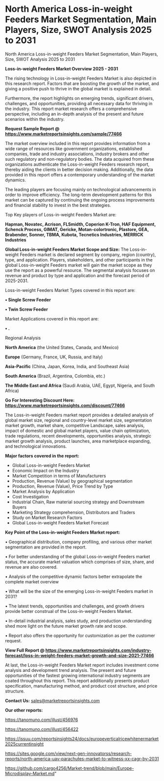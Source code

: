 # North America Loss-in-weight Feeders Market Segmentation, Main Players, Size, SWOT Analysis 2025 to 2031
 North America Loss-in-weight Feeders Market Segmentation, Main Players, Size, SWOT Analysis 2025 to 2031

<Strong> Loss-in-weight Feeders Market Overview 2025 - 2031</strong>

The rising technology in Loss-in-weight Feeders Market is also depicted in this research report. Factors that are boosting the growth of the market, and giving a positive push to thrive in the global market is explained in detail.

Furthermore, the report highlights on emerging trends, significant drivers, challenges, and opportunities, providing all necessary data for thriving in the industry. This report market research offers a comprehensive perspective, including an in-depth analysis of the present and future scenarios within the industry.

<strong>Request Sample Report @ <a href=https://www.marketreportsinsights.com/sample/77466>https://www.marketreportsinsights.com/sample/77466</a></strong>

The market overview included in this report provides information from a wide range of resources like government organizations, established companies, trade and industry associations, industry brokers and other such regulatory and non-regulatory bodies. The data acquired from these organizations authenticate the Loss-in-weight Feeders research report, thereby aiding the clients in better decision making. Additionally, the data provided in this report offers a contemporary understanding of the market dynamics.

The leading players are focusing mainly on technological advancements in order to improve efficiency. The long-term development patterns for this market can be captured by continuing the ongoing process improvements and financial stability to invest in the best strategies.

Top Key players of Loss-in-weight Feeders Market are:

<strong>Hapman, Novatec, Acrison, FLSmidth, Coperion K-Tron, HAF Equipment, Schenck Process, GIMAT, Gericke, Motan-colortronic, Plastore, GEA, Brabender, Sonner, TBMA, Kubota, Tecnetics Industries, MERRICK Industries</strong>

<strong><b>Global Loss-in-weight Feeders Market Scope and Size:</b></strong>
The Loss-in-weight Feeders market is declared segment by company, region (country), type, and application. Players, stakeholders, and other participants in the global Loss-in-weight Feeders market will gain the market scope as they use the report as a powerful resource. The segmental analysis focuses on revenue and product by type and application and the forecast period of 2025-2031.

Loss-in-weight Feeders Market Types covered in this report are:

<strong>• Single Screw Feeder

• Twin Screw Feeder</strong>

Market Applications covered in this report are:

<strong>• .</strong> 

Regional Analysis

<strong>North America</strong> (the United States, Canada, and Mexico)

<strong>Europe</strong> (Germany, France, UK, Russia, and Italy)

<strong>Asia-Pacific</strong> (China, Japan, Korea, India, and Southeast Asia)

<strong>South America</strong> (Brazil, Argentina, Colombia, etc.)

<strong>The Middle East and Africa</strong> (Saudi Arabia, UAE, Egypt, Nigeria, and South Africa)

<strong>Go For Interesting Discount Here: <a href=https://www.marketreportsinsights.com/discount/77466>https://www.marketreportsinsights.com/discount/77466</a></strong>

The Loss-in-weight Feeders market report provides a detailed analysis of global market size, regional and country-level market size, segmentation market growth, market share, competitive Landscape, sales analysis, impact of domestic and global market players, value chain optimization, trade regulations, recent developments, opportunities analysis, strategic market growth analysis, product launches, area marketplace expanding, and technological innovations.

<strong><b>Major factors covered in the report:</b></strong>
<ul>
  <li>Global Loss-in-weight Feeders Market </li>
  <li>Economic Impact on the Industry</li>
  <li>Market Competition in terms of Manufacturers</li>
  <li>Production, Revenue (Value) by geographical segmentation</li>
  <li>Production, Revenue (Value), Price Trend by Type</li>
  <li>Market Analysis by Application</li>
  <li>Cost Investigation</li>
  <li>Industrial Chain, Raw material sourcing strategy and Downstream Buyers</li>
  <li>Marketing Strategy comprehension, Distributors and Traders</li>
  <li>Study on Market Research Factors</li>
  <li>Global Loss-in-weight Feeders Market Forecast</li>
</ul>

<strong><b>Key Point of the Loss-in-weight Feeders Market report:</b></strong>

• Geographical distribution, company profiling, and various other market segmentation are provided in the report.

• For better understanding of the global Loss-in-weight Feeders market status, the accurate market valuation which comprises of size, share, and revenue are also covered.

• Analysis of the competitive dynamic factors better extrapolate the complete market overview

• What will be the size of the emerging Loss-in-weight Feeders market in 2031?

• The latest trends, opportunities and challenges, and growth drivers provide better construal of the Loss-in-weight Feeders Market.

• In-detail industrial analysis, sales study, and production understanding shed more light on the future market growth rate and scope.

• Report also offers the opportunity for customization as per the customer request.

<strong><b>View Full Report @ <a href=https://www.marketreportsinsights.com/industry-forecast/loss-in-weight-feeders-market-growth-and-size-2021-77466>https://www.marketreportsinsights.com/industry-forecast/loss-in-weight-feeders-market-growth-and-size-2021-77466</a></b></strong>


At last, the Loss-in-weight Feeders Market report includes investment come analysis and development trend analysis. The present and future opportunities of the fastest growing international industry segments are coated throughout this report. This report additionally presents product specification, manufacturing method, and product cost structure, and price structure.

<strong>Contact Us:</strong>
sales@marketreportsinsights.com

<strong>Our other reports:</strong>

<a href=https://tanomuno.com/illust/456976>https://tanomuno.com/illust/456976</a>

<a href=https://tanomuno.com/illust/456422>https://tanomuno.com/illust/456422</a>

<a href=https://issuu.com/reportsinsights24/docs/europeverticalricewhitenermarket2025currentinsight>https://issuu.com/reportsinsights24/docs/europeverticalricewhitenermarket2025currentinsight</a>

<a href=https://sites.google.com/view/next-gen-innovatorss/research-reports/north-america-uav-parachutes-market-to-witness-xx-cagr-by-2031>https://sites.google.com/view/next-gen-innovatorss/research-reports/north-america-uav-parachutes-market-to-witness-xx-cagr-by-2031</a>

<a href=https://github.com/cargo4256/Market-trend/blob/main/Europe-Microdisplay-Market.md>https://github.com/cargo4256/Market-trend/blob/main/Europe-Microdisplay-Market.md</a>"
